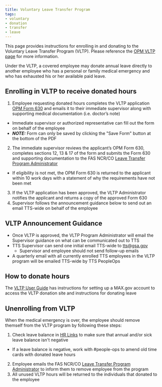 ```yaml
---
title: Voluntary Leave Transfer Program
tags:
- voluntary
- donation
- transfer
- leave
---
```


This page provides instructions for enrolling in and donating to the Voluntary Leave Transfer Program (VLTP).  Please reference the [OPM VLTP page](https://www.opm.gov/policy-data-oversight/pay-leave/leave-administration/fact-sheets/voluntary-leave-transfer-program/) for more information.

Under the VLTP, a covered employee may donate annual leave directly to another employee who has a personal or family medical emergency and who has exhausted his or her available paid leave.

## Enrolling in VLTP to receive donated hours

1. Employee requesting donated hours completes the VLTP application [OPM Form 630](https://www.opm.gov/forms/pdf_fill/opm630.pdf) and emails it to their immediate supervisor along with supporting medical documentation (i.e. doctor’s note)
 * Immediate supervisor or authorized representative can fill out the form on behalf of the employee
 * ***NOTE:*** Form can only be saved by clicking the "Save Form" button at the bottom of the PDF
2. The immediate supervisor reviews the applicant’s OPM Form 630, completes sections 12, 13 & 17 of the form and submits the Form 630 and supporting documentation to the FAS NCR/CO [Leave Transfer Program Administrator](https://insite.gsa.gov/topics/hr-pay-and-leave/pay-and-leave/leave/leave-transfer-contacts)
 * If eligibility is not met, the OPM Form 630 is returned to the applicant within 10 work days with a statement of why the requirements have not been met
3. If the VLTP application has been approved, the VLTP Administrator notifies the applicant and returns a copy of the approved Form 630
4. Supervisor follows the announcement guidance below to send out an email TTS-wide on behalf of the employee  

## VLTP Announcement Guidance

* Once VLTP is approved, the VLTP Program Administrator will email the Supervisor guidance on what can be communicated out to TTS
* TTS Supervisor can send one initial email TTS-wide to tts@gsa.gov
  * Supervisor and employee should not send follow-up emails
* A quarterly email with all currently enrolled TTS employees in the VLTP program will be emailed TTS-wide by TTS PeopleOps

## How to donate hours

The [VLTP User Guide](https://vltp.gsa.gov/pdf/UserGuide.pdf) has instructions for setting up a MAX.gov account to access the VLTP donation site and instructions for donating leave 

## Unenrolling from VLTP

When the medical emergency is over, the employee should remove themself from the VLTP program by following these steps:

1. Check leave balance in [HR Links](https://hrlinks.gsa.gov/) to make sure that annual and/or sick leave balance isn't negative
 * If a leave balance is negative, work with #people-ops to amend old time cards with donated leave hours
2. Employee emails the FAS NCR/CO [Leave Transfer Program Administrator](https://insite.gsa.gov/topics/hr-pay-and-leave/pay-and-leave/leave/leave-transfer-contacts) to inform them to remove employee from the program
3. All unused VLTP hours will be returned to the individuals that donated to the employee
